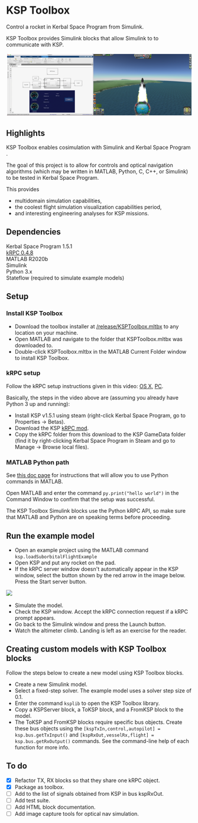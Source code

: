# KSP Toolbox
Control a rocket in Kerbal Space Program from Simulink.

KSP Toolbox provides Simulink blocks that allow Simulink to to communicate with KSP.

<p float = "left">
    <img src="doc/images/slkspsidebyside.png" width = "800"/>
</p>


## Highlights

KSP Toolbox enables cosimulation with Simulink and Kerbal Space Program .

The goal of this project is to allow for controls and optical navigation
algorithms (which may be written in MATLAB, Python, C, C++, or Simulink)
to be tested in Kerbal Space Program.

This provides
- multidomain simulation capabilities, 
- the coolest flight simulation visualization capabilities period, 
- and interesting engineering analyses for KSP missions.

## Dependencies
Kerbal Space Program 1.5.1  
[kRPC 0.4.8](https://krpc.github.io/krpc)  
MATLAB R2020b  
Simulink    
Python 3.x  
Stateflow (required to simulate example models)


## Setup

### Install KSP Toolbox
- Download the toolbox installer at 
[/release/KSPToolbox.mltbx](https://github.com/brhannan/sl-ksp/tree/main/release) 
to any location on your machine.  
- Open MATLAB and navigate to the folder that KSPToolbox.mltbx was downloaded to.  
- Double-click KSPToolbox.mltbx in the MATLAB Current Folder window to 
install KSP Toolbox.  

### kRPC setup
Follow the kRPC setup instructions given in this video:
[OS X](https://www.youtube.com/watch?v=x6wdnge-hZU&t=0s),
[PC](https://www.youtube.com/watch?v=RQzWri_K_UY).  

Basically, the steps in the video above are (assuming you already have
Python 3 up and running):  
- Install KSP v1.5.1 using steam (right-click Kerbal Space Program, go to
Properties -> Betas).  
- Download the KSP [kRPC mod](https://spacedock.info/mod/69/kRPC).  
- Copy the kRPC folder from this download to the KSP GameData folder (find
it by right-clicking Kerbal Space Program in Steam and go to Manage ->
Browse local files).  

### MATLAB Python path

See 
[this doc page](https://www.mathworks.com/help/matlab/matlab_external/get-started-with-matlab-engine-for-python.html) 
for instructions that will allow you to use Python commands in MATLAB.

Open MATLAB and enter the command 
```py.print("hello world")``` in the Command Window to confirm that the 
setup was successful. 

The KSP Toolbox Simulink blocks use the Python kRPC API, so 
make sure that MATLAB and Python are on speaking terms before proceeding.


## Run the example model

- Open an example project using the MATLAB command ```ksp.loadSuborbitalFlightExample```  
- Open KSP and put any rocket on the pad.  
- If the kRPC server window doesn't automatically appear in the KSP window, 
select the button shown by the red arrow in the image below. Press the 
Start server button.  

<p float = "left">
    <img src="doc/images/start-krpc-server-menu.png" width = "300"/>
</p>

- Simulate the model.
- Check the KSP window. Accept the kRPC connection request if a kRPC prompt
appears.  
- Go back to the Simulink window and press the Launch button.  
- Watch the altimeter climb. Landing is left as an exercise for the reader.  


## Creating custom models with KSP Toolbox blocks

Follow the steps below to create a new model using KSP Toolbox blocks.
- Create a new Simulink model.
- Select a fixed-step solver. The example model uses a solver step size of 0.1.
- Enter the command ```ksplib``` to open the KSP Toolbox library.
- Copy a KSPServer block, a ToKSP block, and a FromKSP block to the model.
- The ToKSP and FromKSP blocks require specific bus objects. Create these 
bus objects using the 
```[kspTxIn,control,autopilot] = ksp.bus.getTxInput()``` 
and 
```[kspRxOut,vesselRx,flight] = ksp.bus.getRxOutput()``` 
commands. See the command-line help of each function for more info.


## To do
- [x] Refactor TX, RX blocks so that they share one kRPC object.
- [x] Package as toolbox.
- [ ] Add to the list of signals obtained from KSP in bus kspRxOut.
- [ ] Add test suite.
- [ ] Add HTML block documentation.
- [ ] Add image capture tools for optical nav simulation.
